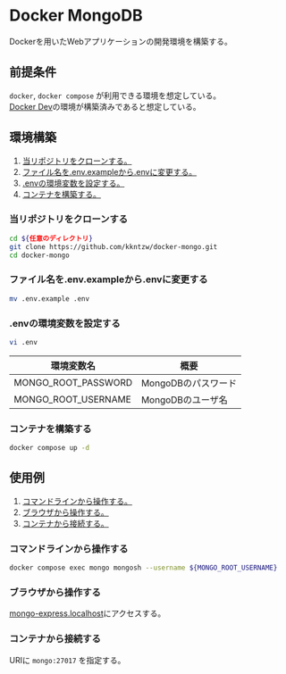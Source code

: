 # Docker MongoDB
Dockerを用いたWebアプリケーションの開発環境を構築する。  

## 前提条件
`docker`, `docker compose` が利用できる環境を想定している。  
[Docker Dev](https://github.com/kkntzw/docker-dev)の環境が構築済みであると想定している。  

## 環境構築
1. [当リポジトリをクローンする。](#当リポジトリをクローンする)
1. [ファイル名を.env.exampleから.envに変更する。](#ファイル名をenvexampleからenvに変更する)
1. [.envの環境変数を設定する。](#envの環境変数を設定する)
1. [コンテナを構築する。](#コンテナを構築する)

### 当リポジトリをクローンする
```bash
cd ${任意のディレクトリ}
git clone https://github.com/kkntzw/docker-mongo.git
cd docker-mongo
```

### ファイル名を.env.exampleから.envに変更する
```bash
mv .env.example .env
```

### .envの環境変数を設定する
```bash
vi .env
```

| 環境変数名 | 概要 |
| --- | --- |
| MONGO_ROOT_PASSWORD | MongoDBのパスワード |
| MONGO_ROOT_USERNAME | MongoDBのユーザ名 |

### コンテナを構築する
```bash
docker compose up -d
```

## 使用例
1. [コマンドラインから操作する。](#コマンドラインから操作する)
1. [ブラウザから操作する。](#ブラウザから操作する)
1. [コンテナから接続する。](#コンテナから接続する)

### コマンドラインから操作する
```bash
docker compose exec mongo mongosh --username ${MONGO_ROOT_USERNAME}
```

### ブラウザから操作する
[mongo-express.localhost](http://mongo-express.localhost)にアクセスする。  

### コンテナから接続する
URIに `mongo:27017` を指定する。  
